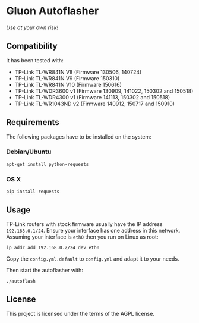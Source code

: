 Gluon Autoflasher
=================

*Use at your own risk!*


## Compatibility

It has been tested with:
* TP-Link TL-WR841N V8 (Firmware 130506, 140724)
* TP-Link TL-WR841N V9 (Firmware 150310)
* TP-Link TL-WR841N V10 (Firmware 150616)
* TP-Link TL-WDR3600 v1 (Firmware 130909, 141022, 150302 and 150518)
* TP-Link TL-WDR4300 v1 (Firmware 141113, 150302 and 150518)
* TP-Link TL-WR1043ND v2 (Firmware 140912, 150717 and 150910)


## Requirements

The following packages have to be installed on the system:

### Debian/Ubuntu

```
apt-get install python-requests
```

### OS X

```
pip install requests
```


## Usage

TP-Link routers with stock firmware usually have the IP address `192.168.0.1/24`.
Ensure your interface has one address in this network.
Assuming your interface is `eth0` then you run on Linux as root:
```
ip addr add 192.168.0.2/24 dev eth0
```

Copy the `config.yml.default` to `config.yml` and adapt it to your needs.

Then start the autoflasher with:

```
./autoflash
```


## License

This project is licensed under the terms of the AGPL license.
